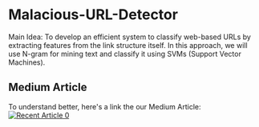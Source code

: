 # Malacious-URL-Detector
Main Idea: To develop an efficient system to classify web-based URLs by extracting features from the link structure itself. In this approach, we will use N-gram for mining text and classify it using SVMs (Support Vector Machines).

## Medium Article
To understand better, here's a link the our Medium Article:
<a target="_blank" href="https://github-readme-medium-recent-article.vercel.app/medium/@datadive/0"><img src="https://github-readme-medium-recent-article.vercel.app/medium/@datadive/0" alt="Recent Article 0"> 


